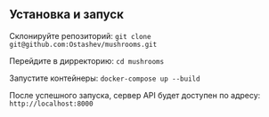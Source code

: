 ## Установка и запуск

   Склонируйте репозиторий:
   ```git clone git@github.com:Ostashev/mushrooms.git```

   Перейдите в дирректорию:
   ```cd mushrooms```

   Запустите контейнеры:
   ```docker-compose up --build```

   После успешного запуска, сервер API будет доступен по адресу:
   ```http://localhost:8000```
